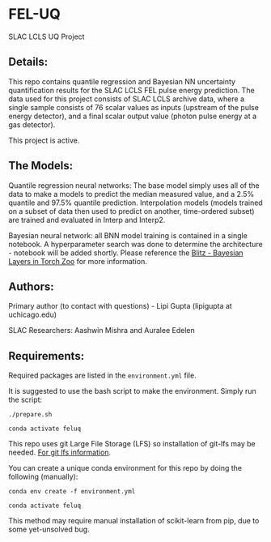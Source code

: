 # FEL-UQ
SLAC LCLS UQ Project


## Details: 
This repo contains quantile regression and Bayesian NN uncertainty quantification results for the SLAC LCLS FEL pulse energy prediction. The data used for this project consists of SLAC LCLS archive data, where a single sample consists of 76 scalar values as inputs (upstream of the pulse energy detector), and a final scalar output value (photon pulse energy at a gas detector). 

This project is active.


## The Models:
Quantile regression neural networks: The base model simply uses all of the data to make a models to predict the median measured value, and a 2.5% quantile and 97.5% quantile prediction. Interpolation models (models trained on a subset of data then used to predict on another, time-ordered subset) are trained and evaluated in Interp and Interp2.

Bayesian neural network: all BNN model training is contained in a single notebook. A hyperparameter search was done to determine the architecture - notebook will be added shortly. Please reference the [Blitz - Bayesian Layers in Torch Zoo](https://pypi.org/project/blitz-bayesian-pytorch/) for more information.


## Authors: 
Primary author (to contact with questions) - Lipi Gupta (lipigupta at uchicago.edu)

SLAC Researchers: Aashwin Mishra and Auralee Edelen

## Requirements:
Required packages are listed in the `environment.yml` file. 


It is suggested to use the bash script to make the environment. Simply run the script:

```./prepare.sh ```

``` conda activate feluq ```


This repo uses git Large File Storage (LFS) so installation of git-lfs may be needed. 
[For git lfs information](https://git-lfs.github.com/).

You can create a unique conda environment for this repo by doing the following (manually): 

```conda env create -f environment.yml```

```conda activate feluq```

This method may require manual installation of scikit-learn from pip, due to some yet-unsolved bug.
